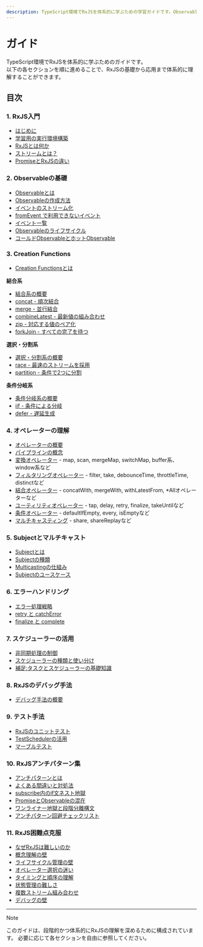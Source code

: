 ```yaml
---
description: TypeScript環境でRxJSを体系的に学ぶための学習ガイドです。Observableの基礎からSubject、各種オペレーター、エラー処理、スケジューラー、テスト手法まで段階的かつ実践的に解説します。各セクションは独立して参照可能です。
---
```


# ガイド

TypeScript環境でRxJSを体系的に学ぶためのガイドです。  
以下の各セクションを順に進めることで、RxJSの基礎から応用まで体系的に理解することができます。

## 目次

### 1. RxJS入門
- [はじめに](/guide/introduction)
- [学習用の実行環境構築](/guide/starter-kid.md)
- [RxJSとは何か](/guide/basics/what-is-rxjs)
- [ストリームとは？](/guide/basics/what-is-a-stream)
- [PromiseとRxJSの違い](/guide/basics/promise-vs-rxjs)

### 2. Observableの基礎
- [Observableとは](/guide/observables/what-is-observable)
- [Observableの作成方法](/guide/observables/creation)
- [イベントのストリーム化](/guide/observables/events)
- [fromEvent で利用できないイベント](/guide/observables/events#cannot-used-fromEvent)
- [イベント一覧](/guide/observables/events-list)
- [Observableのライフサイクル](/guide/observables/observable-lifecycle)
- [コールドObservableとホットObservable](/guide/observables/cold-and-hot-observables)

### 3. Creation Functions
- [Creation Functionsとは](/guide/creation-functions/)

**結合系**
- [結合系の概要](/guide/creation-functions/combination/)
- [concat - 順次結合](/guide/creation-functions/combination/concat)
- [merge - 並行結合](/guide/creation-functions/combination/merge)
- [combineLatest - 最新値の組み合わせ](/guide/creation-functions/combination/combineLatest)
- [zip - 対応する値のペア化](/guide/creation-functions/combination/zip)
- [forkJoin - すべての完了を待つ](/guide/creation-functions/combination/forkJoin)

**選択・分割系**
- [選択・分割系の概要](/guide/creation-functions/selection/)
- [race - 最速のストリームを採用](/guide/creation-functions/selection/race)
- [partition - 条件で2つに分割](/guide/creation-functions/selection/partition)

**条件分岐系**
- [条件分岐系の概要](/guide/creation-functions/conditional/)
- [iif - 条件による分岐](/guide/creation-functions/conditional/iif)
- [defer - 遅延生成](/guide/creation-functions/conditional/defer)

### 4. オペレーターの理解
- [オペレーターの概要](/guide/operators/)
- [パイプラインの概念](/guide/operators/pipeline)
- [変換オペレーター](/guide/operators/transformation/) - map, scan, mergeMap, switchMap, buffer系、window系など
- [フィルタリングオペレーター](/guide/operators/filtering/) - filter, take, debounceTime, throttleTime, distinctなど
- [結合オペレーター](/guide/operators/combination/) - concatWith, mergeWith, withLatestFrom, *Allオペレーターなど
- [ユーティリティオペレーター](/guide/operators/utility/) - tap, delay, retry, finalize, takeUntilなど
- [条件オペレーター](/guide/operators/conditional/) - defaultIfEmpty, every, isEmptyなど
- [マルチキャスティング](/guide/operators/multicasting/) - share, shareReplayなど

### 5. Subjectとマルチキャスト
- [Subjectとは](/guide/subjects/what-is-subject)
- [Subjectの種類](/guide/subjects/types-of-subject)
- [Multicastingの仕組み](/guide/subjects/multicasting)
- [Subjectのユースケース](/guide/subjects/use-cases)

### 6. エラーハンドリング
- [エラー処理戦略](/guide/error-handling/strategies)
- [retry と catchError](/guide/error-handling/retry-catch)
- [finalize と complete](/guide/error-handling/finalize)

### 7. スケジューラーの活用
- [非同期処理の制御](/guide/schedulers/async-control)
- [スケジューラーの種類と使い分け](/guide/schedulers/types)
- [補足:タスクとスケジューラーの基礎知識](/guide/schedulers/task-and-scheduler-basics)

### 8. RxJSのデバッグ手法
- [デバッグ手法の概要](/guide/debugging/)

### 9. テスト手法
- [RxJSのユニットテスト](/guide/testing/unit-tests)
- [TestSchedulerの活用](/guide/testing/test-scheduler)
- [マーブルテスト](/guide/testing/marble-testing)

### 10. RxJSアンチパターン集
- [アンチパターンとは](/guide/anti-patterns/)
- [よくある間違いと対処法](/guide/anti-patterns/common-mistakes)
- [subscribe内のif文ネスト地獄](/guide/anti-patterns/subscribe-if-hell)
- [PromiseとObservableの混在](/guide/anti-patterns/promise-observable-mixing)
- [ワンライナー地獄と段階分離構文](/guide/anti-patterns/one-liner-hell)
- [アンチパターン回避チェックリスト](/guide/anti-patterns/checklist)

### 11. RxJS困難点克服
- [なぜRxJSは難しいのか](/guide/overcoming-difficulties/)
- [概念理解の壁](/guide/overcoming-difficulties/conceptual-understanding)
- [ライフサイクル管理の壁](/guide/overcoming-difficulties/lifecycle-management)
- [オペレーター選択の迷い](/guide/overcoming-difficulties/operator-selection)
- [タイミングと順序の理解](/guide/overcoming-difficulties/timing-and-order)
- [状態管理の難しさ](/guide/overcoming-difficulties/state-and-sharing)
- [複数ストリーム組み合わせ](/guide/overcoming-difficulties/stream-combination)
- [デバッグの壁](/guide/overcoming-difficulties/debugging-guide)

---

> [!NOTE]
> このガイドは、段階的かつ体系的にRxJSの理解を深めるために構成されています。
> 必要に応じて各セクションを自由に参照してください。
